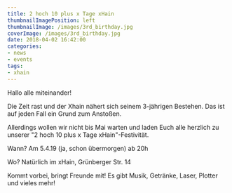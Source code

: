 ```yaml
---
title: 2 hoch 10 plus x Tage xHain
thumbnailImagePosition: left
thumbnailImage: /images/3rd_birthday.jpg
coverImage: /images/3rd_birthday.jpg
date: 2018-04-02 16:42:00
categories:
- news
- events
tags:
- xhain
---
```

Hallo alle miteinander!

Die Zeit rast und der Xhain nähert sich seinem 3-jährigen Bestehen. Das ist auf jeden Fall ein Grund zum Anstoßen.

Allerdings wollen wir nicht bis Mai warten und laden Euch alle herzlich zu unserer "2 hoch 10 plus x Tage xHain"-Festivität. 

Wann? Am 5.4.19 (ja, schon übermorgen) ab 20h

Wo? Natürlich im xHain, Grünberger Str. 14

Kommt vorbei, bringt Freunde mit! Es gibt Musik, Getränke, Laser, Plotter und vieles mehr!
